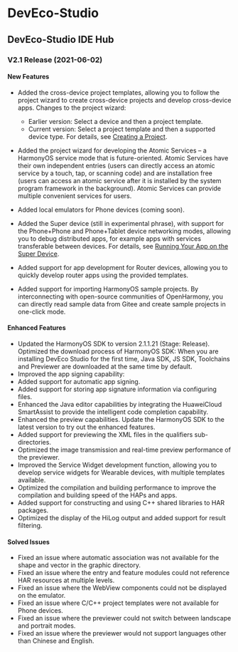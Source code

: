 # DevEco-Studio
## DevEco-Studio IDE Hub
### V2.1 Release (2021-06-02)
#### New Features
- Added the cross-device project templates, allowing you to follow the project wizard to create cross-device projects and develop cross-device apps. Changes to the project wizard:

	-  Earlier version: Select a device and then a project template.
	- Current version: Select a project template and then a supported device type. For details, see [Creating a Project](https://developer.harmonyos.com/en/docs/documentation/doc-guides/create_new_project-0000001053342414 "Creating a Project").

- Added the project wizard for developing the Atomic Services – a HarmonyOS service mode that is future-oriented. Atomic Services have their own independent entries (users can directly access an atomic service by a touch, tap, or scanning code) and are installation free (users can access an atomic service after it is installed by the system program framework in the background). Atomic Services can provide multiple convenient services for users.
- Added local emulators for Phone devices (coming soon).
- Added the Super device (still in experimental phrase), with support for the Phone+Phone and Phone+Tablet device networking modes, allowing you to debug distributed apps, for example apps with services transferable between devices. For details, see [Running Your App on the Super Device](https://developer.harmonyos.com/en/docs/documentation/doc-guides/run_simulator-0000001053303709#EN-US_TOPIC_0000001108146028__section78884111389 "Running Your App on the Super Device").
- Added support for app development for Router devices, allowing you to quickly develop router apps using the provided templates.
- Added support for importing HarmonyOS sample projects. By interconnecting with open-source communities of OpenHarmony, you can directly read sample data from Gitee and create sample projects in one-click mode.
#### Enhanced Features
- Updated the HarmonyOS SDK to version 2.1.1.21 (Stage: Release). Optimized the download process of HarmonyOS SDK: When you are installing DevEco Studio for the first time, Java SDK, JS SDK, Toolchains and Previewer are downloaded at the same time by default.
- Improved the app signing capability:
- Added support for automatic app signing.
- Added support for storing app signature information via configuring files.
- Enhanced the Java editor capabilities by integrating the HuaweiCloud SmartAssist to provide the intelligent code completion capability.
- Enhanced the preview capabilities. Update the HarmonyOS SDK to the latest version to try out the enhanced features.
- Added support for previewing the XML files in the qualifiers sub-directories.
- Optimized the image transmission and real-time preview performance of the previewer.
- Improved the Service Widget development function, allowing you to develop service widgets for Wearable devices, with multiple templates available.
- Optimized the compilation and building performance to improve the compilation and building speed of the HAPs and apps.
- Added support for constructing and using C++ shared libraries to HAR packages.
- Optimized the display of the HiLog output and added support for result filtering.
#### Solved Issues
- Fixed an issue where automatic association was not available for the shape and vector in the graphic directory.
- Fixed an issue where the entry and feature modules could not reference HAR resources at multiple levels.
- Fixed an issue where the WebView components could not be displayed on the emulator.
- Fixed an issue where C/C++ project templates were not available for Phone devices.
- Fixed an issue where the previewer could not switch between landscape and portrait modes.
- Fixed an issue where the previewer would not support languages other than Chinese and English.

